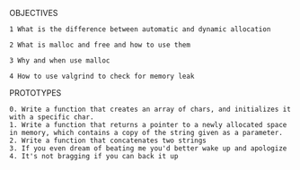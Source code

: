 OBJECTIVES

	1 What is the difference between automatic and dynamic allocation

	2 What is malloc and free and how to use them

	3 Why and when use malloc

	4 How to use valgrind to check for memory leak

PROTOTYPES

	0. Write a function that creates an array of chars, and initializes it with a specific char.
	1. Write a function that returns a pointer to a newly allocated space in memory, which contains a copy of the string given as a parameter.
	2. Write a function that concatenates two strings
	3. If you even dream of beating me you'd better wake up and apologize
	4. It's not bragging if you can back it up
	
